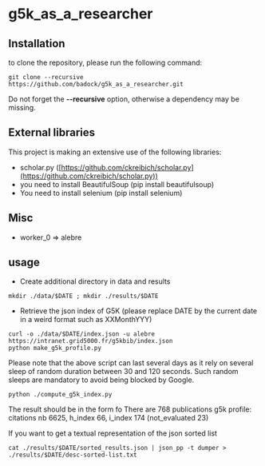 # g5k_as_a_researcher

## Installation

to clone the repository, please run the following command:

```
git clone --recursive https://github.com/badock/g5k_as_a_researcher.git
```

Do not forget the **--recursive** option, otherwise a dependency may be missing.

## External libraries

This project is making an extensive use of the following libraries:

* scholar.py ([https://github.com/ckreibich/scholar.py](https://github.com/ckreibich/scholar.py))
* you need to install BeautifulSoup (pip install beautifulsoup)
* You need to install selenium (pip install selenium)

## Misc
* worker_0 => alebre

## usage
* Create additional directory in data and results
```
mkdir ./data/$DATE ; mkdir ./results/$DATE
```
* Retrieve the json index of G5K  (please replace DATE by the current date in a weird format such as XXMonthYYY)
```
curl -o ./data/$DATE/index.json -u alebre  https://intranet.grid5000.fr/g5kbib/index.json
python make_g5k_profile.py
```
Please note that the above script can last several days as it rely on several sleep of random duration between 30 and 120 seconds. Such random sleeps are mandatory to avoid being blocked by Google. 
```
python ./compute_g5k_index.py 
```
The result should be in the form fo 
There are 768 publications
g5k profile: citations nb 6625, h_index 66, i_index 174 (not_evaluated 23)

If you want to get a textual representation of the json sorted list
```
cat ./results/$DATE/sorted_results.json | json_pp -t dumper > ./results/$DATE/desc-sorted-list.txt
```
